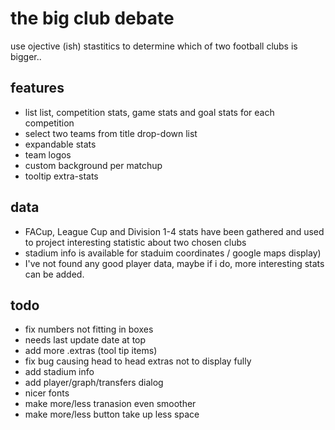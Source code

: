
# the big club debate

use ojective (ish) stastitics to determine which of two football clubs is bigger..

## features

 - list list, competition stats, game stats and goal stats for each competition
 - select two teams from title drop-down list
 - expandable stats
 - team logos
 - custom background per matchup
 - tooltip extra-stats


## data

 - FACup, League Cup and Division 1-4 stats have been gathered and used to project interesting statistic about two chosen clubs
 - stadium info is available for staduim coordinates / google maps display)
 - I've not found any good player data, maybe if i do, more interesting stats can be added.


## todo

 - fix numbers not fitting in boxes
 - needs last update date at top
 - add more .extras (tool tip items)
 - fix bug causing head to head extras not to display fully
 - add stadium info
 - add player/graph/transfers dialog
 - nicer fonts
 - make more/less tranasion even smoother
 - make more/less button take up less space
